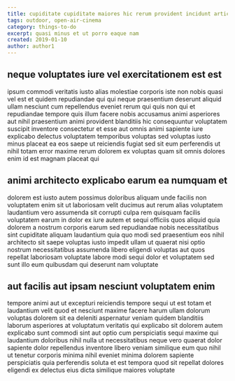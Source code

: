 ```yaml
---
title: cupiditate cupiditate maiores hic rerum provident incidunt article 6493
tags: outdoor, open-air-cinema
category: things-to-do
excerpt: quasi minus et ut porro eaque nam
created: 2019-01-10
author: author1
---
```


## neque voluptates iure vel exercitationem est est

ipsum commodi veritatis iusto alias molestiae corporis iste non nobis quasi vel est et quidem repudiandae qui qui neque praesentium deserunt aliquid ullam nesciunt cum repellendus eveniet rerum qui quis non qui et repudiandae tempore quis illum facere nobis accusamus animi asperiores aut nihil praesentium animi provident blanditiis hic consequuntur voluptatem suscipit inventore consectetur et esse aut omnis animi sapiente iure explicabo delectus voluptatem temporibus voluptas sed voluptas iusto minus placeat ea eos saepe ut reiciendis fugiat sed sit eum perferendis ut nihil totam error maxime rerum dolorem ex voluptas quam sit omnis dolores enim id est magnam placeat qui

## animi architecto explicabo earum ea numquam et

dolorem est iusto autem possimus doloribus aliquam unde facilis non voluptatem enim sit ut laboriosam velit ducimus aut rerum alias voluptatem laudantium vero assumenda sit corrupti culpa rem quisquam facilis voluptatem earum in dolor ex iure autem et sequi officiis quos aliquid quia dolorem a nostrum corporis earum sed repudiandae nobis necessitatibus sint cupiditate aliquam laudantium quia quo modi sed praesentium eos nihil architecto sit saepe voluptas iusto impedit ullam ut quaerat nisi optio nostrum necessitatibus assumenda libero eligendi voluptas aut quos repellat laboriosam voluptate labore modi sequi dolor et voluptatem sed sunt illo eum quibusdam qui deserunt nam voluptate

## aut facilis aut ipsam nesciunt voluptatem enim

tempore animi aut ut excepturi reiciendis tempore sequi ut est totam et laudantium velit quod et nesciunt maxime facere harum ullam dolorum voluptas dolorem sit ea deleniti aspernatur veniam quidem blanditiis laborum asperiores at voluptatum veritatis qui explicabo sit dolorem autem explicabo sunt commodi sint aut optio cum perspiciatis sequi maxime qui laudantium doloribus nihil nulla ut necessitatibus neque vero quaerat dolor sapiente dolor repellendus inventore libero veniam similique eum quo nihil ut tenetur corporis minima nihil eveniet minima dolorem sapiente perspiciatis quia perferendis soluta et est tempora quod sit repellat dolores eligendi ex delectus eius dicta similique maiores voluptate
